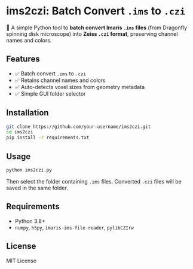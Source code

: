 # ims2czi: Batch Convert `.ims` to `.czi`

🧬 A simple Python tool to **batch convert Imaris `.ims` files** (from Dragonfly spinning disk microscope) into **Zeiss `.czi` format**, preserving channel names and colors.

## Features
- ✅ Batch convert `.ims` to `.czi`
- ✅ Retains channel names and colors
- ✅ Auto-detects voxel sizes from geometry metadata
- ✅ Simple GUI folder selector

## Installation

```bash
git clone https://github.com/your-username/ims2czi.git
cd ims2czi
pip install -r requirements.txt
```

## Usage

```bash
python ims2czi.py
```

Then select the folder containing `.ims` files. Converted `.czi` files will be saved in the same folder.

## Requirements

- Python 3.8+
- `numpy`, `h5py`, `imaris-ims-file-reader`, `pylibCZIrw`

## License

MIT License
